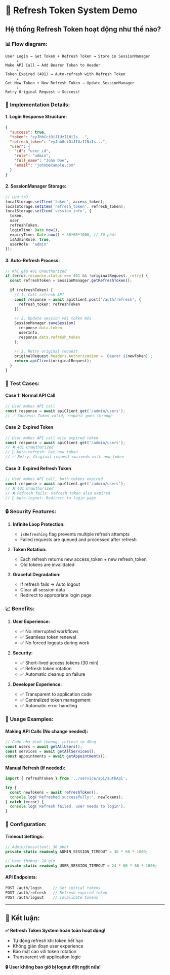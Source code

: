 # 🔄 Refresh Token System Demo

## Hệ thống Refresh Token hoạt động như thế nào?

### 📊 **Flow diagram:**
```
User Login → Get Token + Refresh Token → Store in SessionManager
     ↓
Make API Call → Add Bearer Token to Header
     ↓
Token Expired (401) → Auto-refresh with Refresh Token
     ↓
Get New Token + New Refresh Token → Update SessionManager
     ↓
Retry Original Request → Success!
```

### 🔧 **Implementation Details:**

#### 1. **Login Response Structure:**
```json
{
  "success": true,
  "token": "eyJhbGciOiJIUzI1NiIs...",
  "refresh_token": "eyJhbGciOiJIUzI1NiIs...",
  "user": {
    "id": "user_id",
    "role": "admin",
    "full_name": "John Doe",
    "email": "john@example.com"
  }
}
```

#### 2. **SessionManager Storage:**
```typescript
// Lưu trữ
localStorage.setItem('token', access_token);
localStorage.setItem('refresh_token', refresh_token);
localStorage.setItem('session_info', {
  token,
  user,
  refreshToken,
  loginTime: Date.now(),
  expiryTime: Date.now() + 30*60*1000, // 30 phút
  isAdminRole: true,
  userRole: 'admin'
});
```

#### 3. **Auto-Refresh Process:**
```typescript
// Khi gặp 401 Unauthorized
if (error.response.status === 401 && !originalRequest._retry) {
  const refreshToken = SessionManager.getRefreshToken();
  
  if (refreshToken) {
    // 1. Call refresh API
    const response = await apiClient.post('/auth/refresh', {
      refresh_token: refreshToken
    });
    
    // 2. Update session với token mới
    SessionManager.saveSession(
      response.data.token, 
      userInfo, 
      response.data.refresh_token
    );
    
    // 3. Retry original request
    originalRequest.headers.Authorization = `Bearer ${newToken}`;
    return apiClient(originalRequest);
  }
}
```

### 🧪 **Test Cases:**

#### **Case 1: Normal API Call**
```typescript
// User makes API call
const response = await apiClient.get('/admin/users');
// ✅ Success: Token valid, request goes through
```

#### **Case 2: Expired Token**
```typescript
// User makes API call with expired token
const response = await apiClient.get('/admin/users');
// ❌ 401 Unauthorized
// 🔄 Auto-refresh: Get new token
// ✅ Retry: Original request succeeds with new token
```

#### **Case 3: Expired Refresh Token**
```typescript
// User makes API call, both tokens expired
const response = await apiClient.get('/admin/users');
// ❌ 401 Unauthorized
// ❌ Refresh fails: Refresh token also expired
// 🚪 Auto-logout: Redirect to login page
```

### 🔒 **Security Features:**

1. **Infinite Loop Protection:**
   - `isRefreshing` flag prevents multiple refresh attempts
   - Failed requests are queued and processed after refresh

2. **Token Rotation:**
   - Each refresh returns new access_token + new refresh_token
   - Old tokens are invalidated

3. **Graceful Degradation:**
   - If refresh fails → Auto logout
   - Clear all session data
   - Redirect to appropriate login page

### 📈 **Benefits:**

1. **User Experience:**
   - ✅ No interrupted workflows
   - ✅ Seamless token renewal
   - ✅ No forced logouts during work

2. **Security:**
   - ✅ Short-lived access tokens (30 min)
   - ✅ Refresh token rotation
   - ✅ Automatic cleanup on failure

3. **Developer Experience:**
   - ✅ Transparent to application code
   - ✅ Centralized token management
   - ✅ Automatic error handling

### 🚀 **Usage Examples:**

#### **Making API Calls (No change needed):**
```typescript
// Code như bình thường, refresh tự động
const users = await getAllUsers();
const services = await getAllServices();
const appointments = await getAppointments();
```

#### **Manual Refresh (If needed):**
```typescript
import { refreshToken } from '../service/api/authApi';

try {
  const newTokens = await refreshToken();
  console.log('Refreshed successfully:', newTokens);
} catch (error) {
  console.log('Refresh failed, user needs to login');
}
```

### 📝 **Configuration:**

#### **Timeout Settings:**
```typescript
// Admin/Consultant: 30 phút
private static readonly ADMIN_SESSION_TIMEOUT = 30 * 60 * 1000;

// User thường: 24 giờ  
private static readonly USER_SESSION_TIMEOUT = 24 * 60 * 60 * 1000;
```

#### **API Endpoints:**
```typescript
POST /auth/login     // Get initial tokens
POST /auth/refresh   // Refresh expired token
POST /auth/logout    // Invalidate tokens
```

---

## 🎯 **Kết luận:**

**✅ Refresh Token System hoàn toàn hoạt động!**

- Tự động refresh khi token hết hạn
- Không gián đoạn user experience  
- Bảo mật cao với token rotation
- Transparent với application logic

**🔒 User không bao giờ bị logout đột ngột nữa!** 